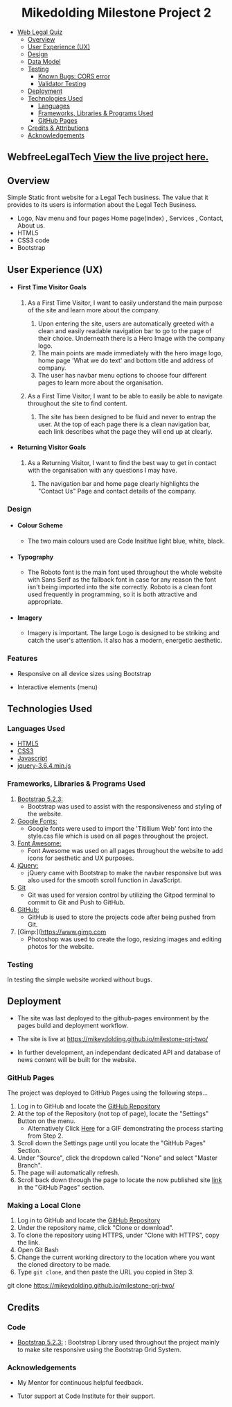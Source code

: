 <h1 align="center">Mikedolding Milestone Project 2</h1>

- [Web Legal Quiz](#WebfreeLegalTech)
  - [Overview](#overview)
  - [User Experience (UX)](#User-Experience)
  - [Design](#design)
  - [Data Model](#data-model)
  - [Testing](#testing)
    - [Known Bugs: CORS error](#known-bugs)
    - [Validator Testing](#validator-testing)
  - [Deployment](#deployment)
  - [Technologies Used](#technologies-used)
    - [Languages](#languages-used)
    - [Frameworks, Libraries & Programs Used](#frameworks-libraries--programs-used)
    - [GitHub Pages](#github-pages)
  - [Credits & Attributions](#credits)
  - [Acknowledgements](#acknowledgements)

## WebfreeLegalTech [View the live project here.](https://mikeydolding.github.io/milestone-prj-two/)

## Overview

Simple Static front website for a Legal Tech business. The value that it provides to its users is information about the Legal Tech Business.

- Logo, Nav menu and four pages Home page(index) , Services , Contact, About us.
- HTML5
- CSS3 code
- Bootstrap

## User Experience (UX)

- #### First Time Visitor Goals

  1. As a First Time Visitor, I want to easily understand the main purpose of the site and learn more about the company.

     1. Upon entering the site, users are automatically greeted with a clean and easily readable navigation bar to go to the page of their choice. Underneath there is a Hero Image with the company logo.
     2. The main points are made immediately with the hero image logo, home page 'What we do text' and bottom title and address of company. 
     3. The user has navbar menu options to choose four different pages to learn more about the organisation.

  2. As a First Time Visitor, I want to be able to easily be able to navigate throughout the site to find content.

     1. The site has been designed to be fluid and never to entrap the user. At the top of each page there is a clean navigation bar, each link describes what the page they will end up at clearly.

- #### Returning Visitor Goals

  1. As a Returning Visitor, I want to find the best way to get in contact with the organisation with any questions I may have.

     1. The navigation bar and home page clearly highlights the "Contact Us" Page and contact details of the company.

### Design

- #### Colour Scheme

  - The two main colours used are Code Insititue light blue, white, black.

- #### Typography

  - The Roboto font is the main font used throughout the whole website with Sans Serif as the fallback font in case for any reason the font isn't being imported into the site correctly. Roboto is a clean font used frequently in programming, so it is both attractive and appropriate.

- #### Imagery
  - Imagery is important. The large Logo is designed to be striking and catch the user's attention. It also has a modern, energetic aesthetic.

### Features

- Responsive on all device sizes using Bootstrap

- Interactive elements (menu)

## Technologies Used

### Languages Used

- [HTML5](https://en.wikipedia.org/wiki/HTML5)
- [CSS3](https://en.wikipedia.org/wiki/Cascading_Style_Sheets)
- [Javascript](https://en.wikipedia.org/wiki/JavaScript)
- [jquery-3.6.4.min.js](https://code.jquery.com/)

### Frameworks, Libraries & Programs Used

1. [Bootstrap 5.2.3:](https://getbootstrap.com/docs/5.1/)
   - Bootstrap was used to assist with the responsiveness and styling of the website.
2. [Google Fonts:](https://fonts.google.com/)
   - Google fonts were used to import the 'Titillium Web' font into the style.css file which is used on all pages throughout the project.
3. [Font Awesome:](https://fontawesome.com/)
   - Font Awesome was used on all pages throughout the website to add icons for aesthetic and UX purposes.
4. [jQuery:](https://jquery.com/)
   - jQuery came with Bootstrap to make the navbar responsive but was also used for the smooth scroll function in JavaScript.
5. [Git](https://git-scm.com/)
   - Git was used for version control by utilizing the Gitpod terminal to commit to Git and Push to GitHub.
6. [GitHub:](https://github.com/)
   - GitHub is used to store the projects code after being pushed from Git.
7. [Gimp:](https://www.gimp.com
   - Photoshop was used to create the logo, resizing images and editing photos for the website.

### Testing

In testing the simple website worked without bugs.

## Deployment

- The site was last deployed to the github-pages environment by the pages build and deployment workflow.

- The site is live at <https://mikeydolding.github.io/milestone-prj-two/>

- In further development, an independant dedicated API and database of news content will be built for the website.

### GitHub Pages

The project was deployed to GitHub Pages using the following steps...

1. Log in to GitHub and locate the [GitHub Repository](https://github.com/)
2. At the top of the Repository (not top of page), locate the "Settings" Button on the menu.
   - Alternatively Click [Here](https://raw.githubusercontent.com/) for a GIF demonstrating the process starting from Step 2.
3. Scroll down the Settings page until you locate the "GitHub Pages" Section.
4. Under "Source", click the dropdown called "None" and select "Master Branch".
5. The page will automatically refresh.
6. Scroll back down through the page to locate the now published site [link](https://github.com) in the "GitHub Pages" section.

### Making a Local Clone

1. Log in to GitHub and locate the [GitHub Repository](https://github.com/)
2. Under the repository name, click "Clone or download".
3. To clone the repository using HTTPS, under "Clone with HTTPS", copy the link.
4. Open Git Bash
5. Change the current working directory to the location where you want the cloned directory to be made.
6. Type `git clone`, and then paste the URL you copied in Step 3.

git clone https://mikeydolding.github.io/milestone-prj-two/

## Credits

### Code

- [Bootstrap 5.2.3:](https://getbootstrap.com/docs/5.2.3/)
  : Bootstrap Library used throughout the project mainly to make site responsive using the Bootstrap Grid System.

### Acknowledgements

- My Mentor for continuous helpful feedback.

- Tutor support at Code Institute for their support.
